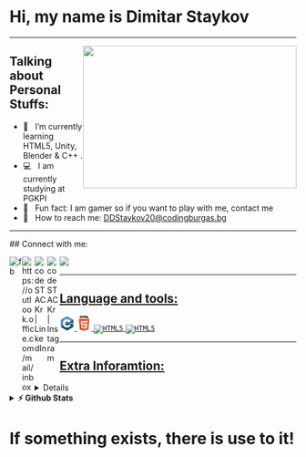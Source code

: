 # Hi, my name is Dimitar Staykov
<hr>

<img align="right" height="250" width="375" src="https://i.pinimg.com/originals/2d/55/0e/2d550e48e5fabf33543b51e4d8ccb335.gif" />

## Talking about Personal Stuffs:

-  🦊 &nbsp; I’m currently learning HTML5, Unity, Blender & C++ .
-  💻 &nbsp; I am currently studying at PGKPI
-  🤙 &nbsp; Fun fact: I am gamer so if you want to play with me, contact me
-  💎 &nbsp; How to reach me: DDStaykov20@codingburgas.bg

<hr>
## Connect with me:

<a href ="https://www.youtube.com/"><img align="left" alt="fb" width="22px" src="https://cdn.jsdelivr.net/npm/simple-icons@v3/icons/youtube.svg"/><a/>
<a href ="https://twitter.com/?lang=bg"><img align="left" alt="https://outlook.office.com/mail/inbox" width="22px" src="https://cdn.jsdelivr.net/npm/simple-icons@v3/icons/twitter.svg" />
<a href ="https://www.linkedin.com/"><img align="left" alt="codeSTACKr | LinkedIn" width="22px" src="https://cdn.jsdelivr.net/npm/simple-icons@v3/icons/linkedin.svg" />
<a href ="https://www.instagram.com/?hl=bg"><img align="left" alt="codeSTACKr | Instagram" width="22px" src="https://cdn.jsdelivr.net/npm/simple-icons@v3/icons/instagram.svg" />
<a href ="https://discord.com/"><img align="left" width="22px" src="https://i.pinimg.com/736x/34/91/f3/3491f3e50ab6a4d51a348f9cc2419842.jpg" />
<br>
<hr>
  
## Language and tools:

<code><img alt="CPP" width="26px" src="https://raw.githubusercontent.com/github/explore/80688e429a7d4ef2fca1e82350fe8e3517d3494d/topics/cpp/cpp.png" ></code>
<code><img alt="HTML5" width="26px" src="https://raw.githubusercontent.com/github/explore/80688e429a7d4ef2fca1e82350fe8e3517d3494d/topics/html/html.png" ></code>
<code><img alt="HTML5" width="26px" src="https://unity.com/logo-unity-web.png" ></code>
<code><img alt="HTML5" width="26px" src="https://upload.wikimedia.org/wikipedia/commons/thumb/0/0c/Blender_logo_no_text.svg/2503px-Blender_logo_no_text.svg.png" ></code>
<br>
<hr>
  
  ## Extra Inforamtion:
  
<details>
  <summary><b>📚 Badges</b></summary>

<code><img align="left" width="200px" src="https://images.credly.com/images/241488f4-9110-41aa-804e-51a8f8ba430d/MTA-Introduction_to_Programming_Using_HTML_and_CSS-600x600.png" ></a></code>
  <br>
<code><img align="left" width="200px" src="https://images.credly.com/images/fd092703-61db-4e9f-9c7c-2211d44ca87d/MOS_Word.png" ></a></code>
</details>  

<details>	
  <summary><b>⚡ Github Stats</b></summary>

![Grade](https://github-readme-stats.vercel.app/api?username=DDStaykov20&show_icons=true&theme=radical&count_private=true)
![Languages](https://github-readme-stats.vercel.app/api/top-langs/?username=DDStaykov20&show_icons=true&hide_border=true&layout=compact&count_private=true&count_fork=true)
</details>
  


# If something exists, there is use to it!

</div>
